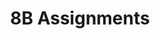 ---
title: 8B Assignments
layout: assignments
description: >-
  The following links contain assignment descriptions.
intro:
  blurbs:
    - image: /img/illustrations-coffee.svg
      text: >
        Speaking 1 Rough Draft
      link: sks/fall2023/8B-english/roughdraft/
      disabled:
    - image: /img/illustrations-coffee.svg
      text: >
        Assignment 1
      link: sks/fall2023/8B-english/assignment1/
      disabled:
    - image: /img/illustrations-coffee-gear.svg
      text: >
        Assignment 2
      link: sks/fall2023/8B-english/assignment2/
      disabled:
    - image: /img/illustrations-coffee-gear.svg
      text: >
        Essay Corrections
      link: sks/fall2023/8B-english/essay-corrections/
      disabled:
    - image: /img/illustrations-tutorials.svg
      text: >
        Assignment 3
      link: sks/fall2023/8B-english/assignment3/
      disabled:
    - image: /img/illustrations-meeting-space.svg
      text: >
        Assignment 4
      link: sks/fall2023/8B-english/assignment4/
      disabled: disabled
---